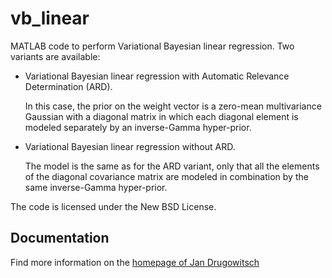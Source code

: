 vb_linear
=========

MATLAB code to perform Variational Bayesian linear regression. Two variants are available:

*   Variational Bayesian linear regression with Automatic Relevance Determination (ARD).

    In this case, the prior on the weight vector is a zero-mean multivariance Gaussian with a diagonal matrix in which each diagonal element is modeled separately by an inverse-Gamma hyper-prior.
    
*   Variational Bayesian linear regression without ARD.

    The model is the same as for the ARD variant, only that all the elements of the diagonal covariance matrix are modeled in combination by the same inverse-Gamma hyper-prior.

The code is licensed under the New BSD License.

Documentation
-------------

Find more information on the [homepage of Jan Drugowitsch](http://www.lnc.ens.fr/~jdrugowi/code_vb.html)
